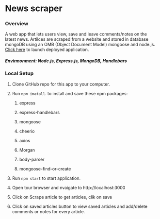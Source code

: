 # News scraper

### Overview

A web app that lets users view, save and leave comments/notes on the latest news. Artilces are scraped from a website and stored in database mongoDB using an OMB (Object Document Model) mongoose and node.js. [Click here](https://www.google.com) to launch deployed application.
##### Envirmonment: Node.js, Express.js, MongoDB, Handlebars

### Local Setup

1. Clone GitHub repo for this app to your computer.

2. Run `npm inatall`. to install and save these npm packages:

   1. express

   2. express-handlebars

   3. mongoose

   4. cheerio

   5. axios
   
   6. Morgan
   
   7. body-parser
   
   8. mongoose-find-or-create
   
 3. Run `npm start` to start application.
 
 4. Open tour browser and nvaigate to http://localhost:3000
 
 5. Click on Scrape article to get articles, clik on save
 
 6. Click on saved articles button to view saved articles and add/delete comments or notes for every article.
